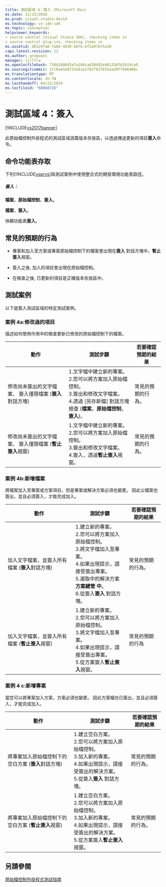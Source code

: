 ```yaml
---
title: 測試區域 4：簽入 |Microsoft Docs
ms.date: 11/15/2016
ms.prod: visual-studio-dev14
ms.technology: vs-ide-sdk
ms.topic: conceptual
helpviewer_keywords:
- source control [Visual Studio SDK], checking items in
- source control plug-ins, checking items in
ms.assetid: d0329fa8-7a8d-4d30-b67b-6f2a97b75a30
caps.latest.revision: 12
ms.author: gregvanl
manager: jillfra
ms.openlocfilehash: 738b2608d5afa188cad38d92ed613307d2919ca0
ms.sourcegitcommit: 1fc6ee928733e61a1f42782f832ead9f7946d00c
ms.translationtype: MT
ms.contentlocale: zh-TW
ms.lasthandoff: 04/22/2019
ms.locfileid: "60068726"
---
```

# <a name="test-area-4-check-in"></a>測試區域 4：簽入
[!INCLUDE[vs2017banner](../../includes/vs2017banner.md)]

此原始檔控制外掛程式的測試區域涵蓋版本存放區，以透過傳送更新的項目**簽入**命令。  
  
## <a name="command-menu-access"></a>命令功能表存取  
 下列[!INCLUDE[vsprvs](../../includes/vsprvs-md.md)]與測試案例中使用整合式的開發環境功能表路徑。  
  
##### <a name="check-in"></a>簽入：  
 **檔案**，**原始檔控制**，**簽入**。  
  
 **檔案**，**簽入**。  
  
 快顯功能表**簽入**。  
  
## <a name="common-expected-behavior"></a>常見的預期的行為  
  
- 專案和加入至方案或專案原始檔控制下的檔案會出現在**簽入** 對話方塊中，**暫止簽入**視窗。  
  
- 簽入之後, 加入的項目會出現在原始檔控制。  
  
- 在檢查之後, 已更新的項目是正確版本存放區中。  
  
## <a name="test-cases"></a>測試案例  
 以下是簽入測試區域的特定測試案例。  
  
### <a name="case-4a-modified-items"></a>案例 4a:修改過的項目  
 描述如何使用作用中的檢查更新已修改的原始檔控制下的檔案。  
  
|動作|測試步驟|若要確認預期的結果|  
|------------|----------------|--------------------------------|  
|修改尚未簽出的文字檔案、 簽入僅限檔案 (**簽入**對話方塊)|1.文字檔中建立新的專案。<br />2.您可以將方案加入原始檔控制。<br />3.簽出和修改文字檔案。<br />4.透過 [另存新檔] 對話方塊檢查 (**檔案**，**原始檔控制**，**簽入**)。|常見的預期的行為。|  
|修改尚未簽出的文字檔案、 簽入僅限檔案 (**暫止簽入**視窗)|1.文字檔中建立新的專案。<br />2.您可以將方案加入原始檔控制。<br />3.簽出和修改文字檔案。<br />4.簽入，透過**暫止簽入**視窗。|常見的預期的行為。|  
  
### <a name="case-4b-adding-files"></a>案例 4b:新增檔案  
 將檔案加入至專案或方案項目，但是專案或解決方案必須也變更。 因此父檔案也簽出，並且必須簽入，才能完成加入。  
  
|動作|測試步驟|若要確認預期的結果|  
|------------|----------------|--------------------------------|  
|加入文字檔案，並簽入所有檔案 (**簽入**對話方塊)|1.建立新的專案。<br />2.您可以將方案加入原始檔控制。<br />3.將文字檔加入至專案。<br />4.如果出現提示，請接受簽出專案。<br />5.選取中的解決方案**方案總管 中**。<br />6.從簽入**簽入** 對話方塊。|常見的預期的行為。|  
|加入文字檔案，並簽入所有檔案 (**暫止簽入**視窗)|1.建立新的專案。<br />2.您可以將方案加入原始檔控制。<br />3.將文字檔加入至專案。<br />4.如果出現提示，請接受簽出專案。<br />5.從方案簽入**暫止簽入**視窗。|常見的預期的行為|  
  
### <a name="case-4c-adding-projects"></a>案例 4 c:新增專案  
 當您可以將專案加入方案，方案必須也變更。 因此方案檔也已簽出，並且必須簽入，才能完成加入。  
  
|動作|測試步驟|若要確認預期的結果|  
|------------|----------------|--------------------------------|  
|將專案加入原始檔控制下的空白方案 (**簽入**對話方塊)|1.建立空白方案。<br />2.您可以將方案加入原始檔控制。<br />3.加入新的專案。<br />4.如果出現提示，請接受簽出的解決方案。<br />5.從簽入**簽入** 對話方塊。|常見的預期的行為。|  
|將專案加入原始檔控制下的空白方案 (**暫止簽入**視窗)|1.建立空白方案。<br />2.您可以將方案加入原始檔控制。<br />3.加入新的專案。<br />4.如果出現提示，請接受簽出的解決方案。<br />5.從方案簽入**暫止簽入**視窗。|常見的預期的行為。|  
  
## <a name="see-also"></a>另請參閱  
 [原始檔控制外掛程式測試指南](../../extensibility/internals/test-guide-for-source-control-plug-ins.md)
